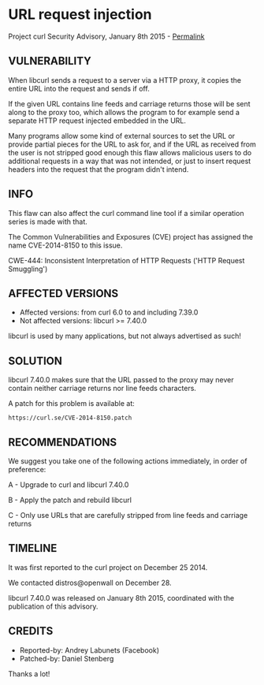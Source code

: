 URL request injection
=====================

Project curl Security Advisory, January 8th 2015 -
[Permalink](https://curl.se/docs/CVE-2014-8150.html)

VULNERABILITY
-------------

When libcurl sends a request to a server via a HTTP proxy, it copies the
entire URL into the request and sends if off.

If the given URL contains line feeds and carriage returns those will be sent
along to the proxy too, which allows the program to for example send a
separate HTTP request injected embedded in the URL.

Many programs allow some kind of external sources to set the URL or provide
partial pieces for the URL to ask for, and if the URL as received from the
user is not stripped good enough this flaw allows malicious users to do
additional requests in a way that was not intended, or just to insert request
headers into the request that the program didn't intend.

INFO
----

This flaw can also affect the curl command line tool if a similar operation
series is made with that.

The Common Vulnerabilities and Exposures (CVE) project has assigned the name
CVE-2014-8150 to this issue.

CWE-444: Inconsistent Interpretation of HTTP Requests ('HTTP Request Smuggling')

AFFECTED VERSIONS
-----------------

- Affected versions: from curl 6.0 to and including 7.39.0
- Not affected versions: libcurl >= 7.40.0

libcurl is used by many applications, but not always advertised as such!

SOLUTION
------------

libcurl 7.40.0 makes sure that the URL passed to the proxy may never contain
neither carriage returns nor line feeds characters.

A patch for this problem is available at:

    https://curl.se/CVE-2014-8150.patch

RECOMMENDATIONS
---------------

We suggest you take one of the following actions immediately, in order of
preference:

A - Upgrade to curl and libcurl 7.40.0

B - Apply the patch and rebuild libcurl

C - Only use URLs that are carefully stripped from line feeds and carriage
    returns

TIMELINE
---------

It was first reported to the curl project on December 25 2014.

We contacted distros@openwall on December 28.

libcurl 7.40.0 was released on January 8th 2015, coordinated with the
publication of this advisory.

CREDITS
-------

- Reported-by: Andrey Labunets (Facebook)
- Patched-by: Daniel Stenberg

Thanks a lot!
